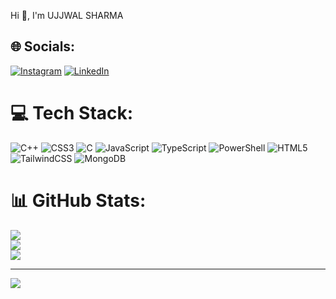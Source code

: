 Hi 👋, I'm UJJWAL SHARMA

## 🌐 Socials:
[![Instagram](https://img.shields.io/badge/Instagram-%23E4405F.svg?logo=Instagram&logoColor=white)](https://instagram.com/sharma_ujjwal_02) [![LinkedIn](https://img.shields.io/badge/LinkedIn-%230077B5.svg?logo=linkedin&logoColor=white)](https://linkedin.com/in/www.linkedin.com/in/ujjwal22) 

# 💻 Tech Stack:
![C++](https://img.shields.io/badge/c++-%2300599C.svg?style=for-the-badge&logo=c%2B%2B&logoColor=white) ![CSS3](https://img.shields.io/badge/css3-%231572B6.svg?style=for-the-badge&logo=css3&logoColor=white) ![C](https://img.shields.io/badge/c-%2300599C.svg?style=for-the-badge&logo=c&logoColor=white) ![JavaScript](https://img.shields.io/badge/javascript-%23323330.svg?style=for-the-badge&logo=javascript&logoColor=%23F7DF1E) ![TypeScript](https://img.shields.io/badge/typescript-%23007ACC.svg?style=for-the-badge&logo=typescript&logoColor=white) ![PowerShell](https://img.shields.io/badge/PowerShell-%235391FE.svg?style=for-the-badge&logo=powershell&logoColor=white) ![HTML5](https://img.shields.io/badge/html5-%23E34F26.svg?style=for-the-badge&logo=html5&logoColor=white) ![TailwindCSS](https://img.shields.io/badge/tailwindcss-%2338B2AC.svg?style=for-the-badge&logo=tailwind-css&logoColor=white) ![MongoDB](https://img.shields.io/badge/MongoDB-%234ea94b.svg?style=for-the-badge&logo=mongodb&logoColor=white)
# 📊 GitHub Stats:
![](https://github-readme-stats.vercel.app/api?username=ujjwal0-2&theme=radical&hide_border=true&include_all_commits=false&count_private=false)<br/>
![](https://github-readme-streak-stats.herokuapp.com/?user=ujjwal0-2&theme=radical&hide_border=true)<br/>
![](https://github-readme-stats.vercel.app/api/top-langs/?username=ujjwal0-2&theme=radical&hide_border=true&include_all_commits=false&count_private=false&layout=compact)

---
[![](https://visitcount.itsvg.in/api?id=ujjwal0-2&icon=0&color=0)](https://visitcount.itsvg.in)

<!-- Proudly created with GPRM ( https://gprm.itsvg.in ) -->

